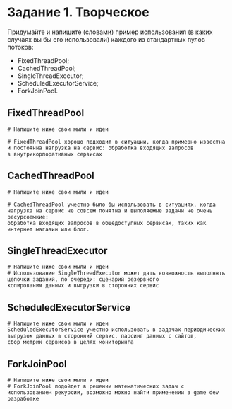 # Задание 1. Творческое

Придумайте и напишите (словами) пример использования (в каких случаях вы бы его использовали) каждого из стандартных пулов потоков:

* FixedThreadPool;
* CachedThreadPool;
* SingleThreadExecutor;
* ScheduledExecutorService;
* ForkJoinPool.

## FixedThreadPool

```text
# Напишите ниже свои мыли и идеи

# FixedThreadPool хорошо подходит в ситуации, когда примерно известна и постоянна нагрузка на сервис: обработка входящих запросов 
в внутрикорпоративных сервисах
```

## CachedThreadPool

```text
# Напишите ниже свои мыли и идеи

# CachedThreadPool уместно было бы использовать в ситуациях, когда нагрузка на сервис не совсем понятна и выполяемые задачи не очень ресурсоемкие: 
обработка входящих запросов в общедоступных сервисах, таких как интернет магазин или блог.
```

## SingleThreadExecutor

```text
# Напишите ниже свои мыли и идеи
# Использование SingleThreadExecutor может дать возможность выполнять цепочки заданий, по очереди: сценарий резервного 
копирования данных и выгрузки в сторонних сервис
```

## ScheduledExecutorService

```text
# Напишите ниже свои мыли и идеи
ScheduledExecutorService уместно использовать в задачах периодических выгрузок данных в сторонний сервис, парсинг данных с сайтов,
сбор метрик сервисов в целях мониторинга
```

## ForkJoinPool

```text
# Напишите ниже свои мыли и идеи
# ForkJoinPool подойдет в решении математических задач с использованием рекурсии, возможно можно найти применении в game dev разработке
```


